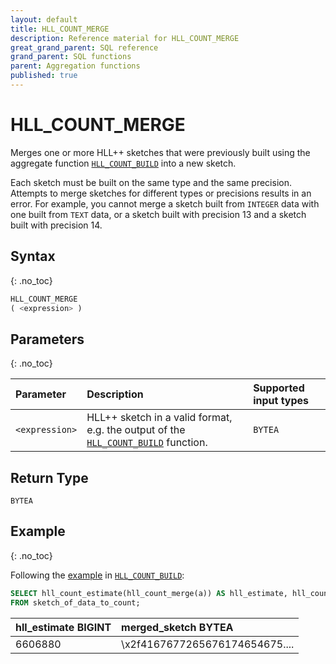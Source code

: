 ```yaml
---
layout: default
title: HLL_COUNT_MERGE
description: Reference material for HLL_COUNT_MERGE
great_grand_parent: SQL reference
grand_parent: SQL functions
parent: Aggregation functions
published: true
---
```


# HLL_COUNT_MERGE

Merges one or more HLL++ sketches that were previously built using the aggregate
function [`HLL_COUNT_BUILD`](hll-count-build.md) into a new sketch.

Each sketch must be built on the same type and the same precision.
Attempts to merge sketches for different types or precisions results in an error.
For example, you cannot merge a sketch built from `INTEGER` data with one built from `TEXT` data,
or a sketch built with precision 13 and a sketch built with precision 14.

## Syntax

{: .no_toc}

```sql
HLL_COUNT_MERGE
( <expression> )
```

## Parameters

{: .no_toc}

| Parameter      | Description                                                                                              | Supported input types |
|:---------------|:---------------------------------------------------------------------------------------------------------|:----------------------|
| `<expression>` | HLL++ sketch in a valid format, e.g. the output of the [`HLL_COUNT_BUILD`](hll-count-build.md) function. | `BYTEA`               |

## Return Type

`BYTEA`

## Example

{: .no_toc}

Following the [example](hll-count-build.md#example) in [`HLL_COUNT_BUILD`](hll-count-build.md):

```sql
SELECT hll_count_estimate(hll_count_merge(a)) AS hll_estimate, hll_count_merge(a) AS merged_sketch
FROM sketch_of_data_to_count;
```

| hll_estimate BIGINT | merged_sketch BYTEA            |
|:--------------------|:-------------------------------|
| 6606880             | \x2f4167677265676174654675.... |
